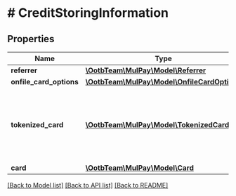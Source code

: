 # # CreditStoringInformation

## Properties

Name | Type | Description | Notes
------------ | ------------- | ------------- | -------------
**referrer** | [**\OotbTeam\MulPay\Model\Referrer**](Referrer.md) |  |
**onfile_card_options** | [**\OotbTeam\MulPay\Model\OnfileCardOptions**](OnfileCardOptions.md) |  |
**tokenized_card** | [**\OotbTeam\MulPay\Model\TokenizedCard**](TokenizedCard.md) | トークン化されたカード情報   **カード登録(/credit/storeCard)においては、Apple Payトークンは利用できません。** |
**card** | [**\OotbTeam\MulPay\Model\Card**](Card.md) |  |

[[Back to Model list]](../../README.md#models) [[Back to API list]](../../README.md#endpoints) [[Back to README]](../../README.md)
